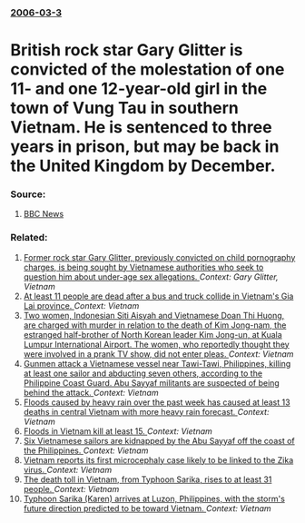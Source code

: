 ### [2006-03-3](/news/2006/03/3/index.md)

#  British rock star Gary Glitter is convicted of the molestation of one 11- and one 12-year-old girl in the town of Vung Tau in southern Vietnam. He is sentenced to three years in prison, but may be back in the United Kingdom by December. 




### Source:

1. [BBC News](http://news.bbc.co.uk/1/hi/world/asia-pacific/4771420.stm)

### Related:

1. [ Former rock star Gary Glitter, previously convicted on child pornography charges, is being sought by Vietnamese authorities who seek to question him about under-age sex allegations. ](/news/2005/11/17/former-rock-star-gary-glitter-previously-convicted-on-child-pornography-charges-is-being-sought-by-vietnamese-authorities-who-seek-to-que.md) _Context: Gary Glitter, Vietnam_
2. [At least 11 people are dead after a bus and truck collide in Vietnam's Gia Lai province. ](/news/2017/05/7/at-least-11-people-are-dead-after-a-bus-and-truck-collide-in-vietnam-s-gia-lai-province.md) _Context: Vietnam_
3. [Two women, Indonesian Siti Aisyah and Vietnamese Doan Thi Huong, are charged with murder in relation to the death of Kim Jong-nam, the estranged half-brother of North Korean leader Kim Jong-un, at Kuala Lumpur International Airport. The women, who reportedly thought they were  involved in a prank TV show, did not enter pleas. ](/news/2017/03/1/two-women-indonesian-siti-aisyah-and-vietnamese-aoa-n-tha-haedegae-ng-are-charged-with-murder-in-relation-to-the-death-of-kim-jong-nam-the.md) _Context: Vietnam_
4. [Gunmen attack a Vietnamese vessel near Tawi-Tawi, Philippines, killing at least one sailor and abducting seven others, according to the Philippine Coast Guard. Abu Sayyaf militants are suspected of being behind the attack. ](/news/2017/02/20/gunmen-attack-a-vietnamese-vessel-near-tawi-tawi-philippines-killing-at-least-one-sailor-and-abducting-seven-others-according-to-the-phil.md) _Context: Vietnam_
5. [Floods caused by heavy rain over the past week has caused at least 13 deaths in central Vietnam with more heavy rain forecast. ](/news/2016/12/4/floods-caused-by-heavy-rain-over-the-past-week-has-caused-at-least-13-deaths-in-central-vietnam-with-more-heavy-rain-forecast.md) _Context: Vietnam_
6. [Floods in Vietnam kill at least 15. ](/news/2016/11/7/floods-in-vietnam-kill-at-least-15.md) _Context: Vietnam_
7. [Six Vietnamese sailors are kidnapped by the Abu Sayyaf off the coast of the Philippines. ](/news/2016/11/12/six-vietnamese-sailors-are-kidnapped-by-the-abu-sayyaf-off-the-coast-of-the-philippines.md) _Context: Vietnam_
8. [Vietnam reports its first microcephaly case likely to be linked to the Zika virus. ](/news/2016/10/30/vietnam-reports-its-first-microcephaly-case-likely-to-be-linked-to-the-zika-virus.md) _Context: Vietnam_
9. [The death toll in Vietnam, from Typhoon Sarika, rises to at least 31 people. ](/news/2016/10/18/the-death-toll-in-vietnam-from-typhoon-sarika-rises-to-at-least-31-people.md) _Context: Vietnam_
10. [Typhoon Sarika (Karen) arrives at Luzon, Philippines, with the storm's future direction predicted to be toward Vietnam. ](/news/2016/10/15/typhoon-sarika-karen-arrives-at-luzon-philippines-with-the-storm-s-future-direction-predicted-to-be-toward-vietnam.md) _Context: Vietnam_
